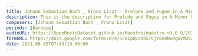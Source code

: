 ```yaml
---
title: Johann Sebastian Bach _ Franz Liszt - Prelude and Fugue in A Minor S.462/1 (2)
description: This is the description for Prelude and Fugue in A Minor S.462/1 by Johann Sebastian Bach _ Franz Liszt
composers: [Johann Sebastian Bach _ Franz Liszt]
periods: [Baroque]
audioURL: https://OpenMusicDataset.github.io/Maestro/maestro-v3.0.0/2011/MIDI-Unprocessed_25_R3_2011_MID--AUDIO_R3-D9_03_Track03_wav.midi
formURL: https://docs.google.com/forms/d/e/1FAIpQLSd657CjY8n0Nw0g6vMOOZu0vG27Dt9lO8gvtvuk2FTmqWc8zA/viewform
date: 2021-08-08T07:43:13-06:00
---
```

